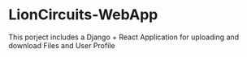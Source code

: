 # LionCircuits-WebApp
This porject includes a Django + React Application for uploading and download Files and User Profile
